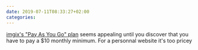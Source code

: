 ```yaml
---
date: 2019-07-11T08:33:27+02:00
categories:
---
```

[imgix&#39;s &quot;Pay As You Go&quot; plan](https://www.imgix.com/pricing)  seems appealing until you discover that you have to pay a $10 monthly minimum. For a personnal website it&#39;s too pricey
